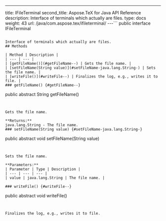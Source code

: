 ---
title: IFileTerminal
second_title: Aspose.TeX for Java API Reference
description: Interface of terminals which actually are files.
type: docs
weight: 43
url: /java/com.aspose.tex/ifileterminal/
---```
public interface IFileTerminal
```

Interface of terminals which actually are files.
## Methods

| Method | Description |
| --- | --- |
| [getFileName()](#getFileName--) | Gets the file name. |
| [setFileName(String value)](#setFileName-java.lang.String-) | Sets the file name. |
| [writeFile()](#writeFile--) | Finalizes the log, e.g., writes it to file. |
### getFileName() {#getFileName--}
```
public abstract String getFileName()
```


Gets the file name.

**Returns:**
java.lang.String - The file name.
### setFileName(String value) {#setFileName-java.lang.String-}
```
public abstract void setFileName(String value)
```


Sets the file name.

**Parameters:**
| Parameter | Type | Description |
| --- | --- | --- |
| value | java.lang.String | The file name. |

### writeFile() {#writeFile--}
```
public abstract void writeFile()
```


Finalizes the log, e.g., writes it to file.

